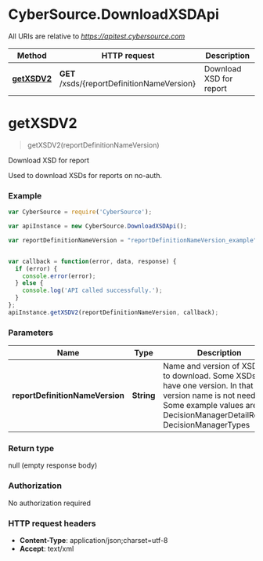 # CyberSource.DownloadXSDApi

All URIs are relative to *https://apitest.cybersource.com*

Method | HTTP request | Description
------------- | ------------- | -------------
[**getXSDV2**](DownloadXSDApi.md#getXSDV2) | **GET** /xsds/{reportDefinitionNameVersion} | Download XSD for report


<a name="getXSDV2"></a>
# **getXSDV2**
> getXSDV2(reportDefinitionNameVersion)

Download XSD for report

Used to download XSDs for reports on no-auth.

### Example
```javascript
var CyberSource = require('CyberSource');

var apiInstance = new CyberSource.DownloadXSDApi();

var reportDefinitionNameVersion = "reportDefinitionNameVersion_example"; // String | Name and version of XSD file to download. Some XSDs only have one version. In that case version name is not needed. Some example values are DecisionManagerDetailReport, DecisionManagerTypes


var callback = function(error, data, response) {
  if (error) {
    console.error(error);
  } else {
    console.log('API called successfully.');
  }
};
apiInstance.getXSDV2(reportDefinitionNameVersion, callback);
```

### Parameters

Name | Type | Description  | Notes
------------- | ------------- | ------------- | -------------
 **reportDefinitionNameVersion** | **String**| Name and version of XSD file to download. Some XSDs only have one version. In that case version name is not needed. Some example values are DecisionManagerDetailReport, DecisionManagerTypes | 

### Return type

null (empty response body)

### Authorization

No authorization required

### HTTP request headers

 - **Content-Type**: application/json;charset=utf-8
 - **Accept**: text/xml

